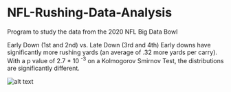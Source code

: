 # NFL-Rushing-Data-Analysis
Program to study the data from the 2020 NFL Big Data Bowl

Early Down (1st and 2nd) vs. Late Down (3rd and 4th)
Early downs have significantly more rushing yards (an average of .32 more yards per carry). With a p value of 2.7 * 10 <sup>-3</sup> on a Kolmogorov Smirnov Test, the distributions are significantly different.

![alt text](https://raw.githubusercontent.com/RohitTanikella/NFL-Rushing-Data-Analysis/master/early-vs-late.png)
